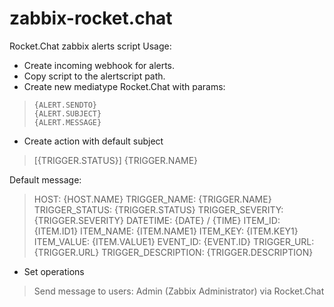 # zabbix-rocket.chat
Rocket.Chat zabbix alerts script
Usage:
* Create incoming webhook for alerts.
* Copy script to the alertscript path.
* Create new mediatype Rocket.Chat with params:
>     {ALERT.SENDTO}
>     {ALERT.SUBJECT}
>     {ALERT.MESSAGE}

* Create action with default subject
>  [{TRIGGER.STATUS}] {TRIGGER.NAME}

Default message:
>  HOST: {HOST.NAME}
>  TRIGGER_NAME: {TRIGGER.NAME}
>  TRIGGER_STATUS: {TRIGGER.STATUS}
>  TRIGGER_SEVERITY: {TRIGGER.SEVERITY}
>  DATETIME: {DATE} / {TIME}
>  ITEM_ID: {ITEM.ID1}
>  ITEM_NAME: {ITEM.NAME1}
>  ITEM_KEY: {ITEM.KEY1}
>  ITEM_VALUE: {ITEM.VALUE1}
>  EVENT_ID: {EVENT.ID}
>  TRIGGER_URL: {TRIGGER.URL}
>  TRIGGER_DESCRIPTION: {TRIGGER.DESCRIPTION}
* Set operations 
> Send message to users: Admin (Zabbix Administrator) via Rocket.Chat